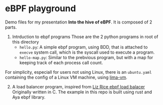 # eBPF playground
Demo files for my presentation **Into the hive of eBPF**. It is composed of 2 parts.
1. Intrduction to ebpf programs
Those are the 2 python programs in root of this directory 
    - `hello.py`: A simple ebpf program, using BDD, that is attached to `execve` system call, which is the syscall used to execute a program.
    - `hello-map.py`: Similar to the prebvious program, but with a map for keeping track of each process call count.

For simplicity, especiall for users not using Linux, there is an `ubuntu.yaml` containing the config of a Linux VM machine, using [lima-vm](https://github.com/lima-vm/lima).

2. A load balancer program, inspired from [Liz Rice ebpf load balacer](https://github.com/lizrice/lb-from-scratch) Originally written in C. The example in this repo is built using rust and Aya ebpf library.